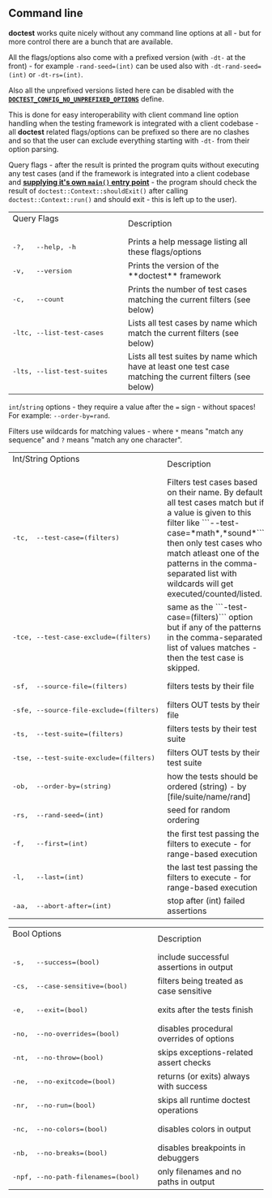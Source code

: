## Command line

**doctest** works quite nicely without any command line options at all - but for more control there are a bunch that are available.

All the flags/options also come with a prefixed version (with ```-dt-``` at the front) - for example ```-rand-seed=(int)``` can be used also with ```-dt-rand-seed=(int)``` or ```-dt-rs=(int)```.

Also all the unprefixed versions listed here can be disabled with the [**```DOCTEST_CONFIG_NO_UNPREFIXED_OPTIONS```**](configuration.md) define.

This is done for easy interoperability with client command line option handling when the testing framework is integrated with a client codebase - all **doctest** related flags/options can be prefixed so there are no clashes and so that the user can exclude everything starting with ```-dt-``` from their option parsing.

Query flags - after the result is printed the program quits without executing any test cases (and if the framework is integrated into a client codebase and [**supplying it's own ```main()``` entry point**](main.md) - the program should check the result of ```doctest::Context::shouldExit()``` after calling ```doctest::Context::run()``` and should exit - this is left up to the user).

<table><tr><td>
Query Flags
&nbsp;&nbsp;&nbsp;&nbsp;&nbsp;&nbsp;&nbsp;&nbsp;&nbsp;&nbsp;&nbsp;&nbsp;&nbsp;&nbsp;&nbsp;&nbsp;&nbsp;&nbsp;&nbsp;&nbsp;&nbsp;&nbsp;&nbsp;&nbsp;&nbsp;&nbsp;&nbsp;&nbsp;&nbsp;&nbsp;&nbsp;&nbsp;&nbsp;&nbsp;&nbsp;&nbsp;&nbsp;&nbsp;&nbsp;&nbsp;&nbsp;&nbsp;&nbsp;&nbsp;
</td><td>
Description
</td></tr><tr><td>
<pre>-?,   --help, -h</pre>
</td><td>
Prints a help message listing all these flags/options
</td></tr><tr><td>
<pre>-v,   --version</pre>
</td><td>
Prints the version of the **doctest** framework
</td></tr><tr><td>
<pre>-c,   --count</pre>
</td><td>
Prints the number of test cases matching the current filters (see below)
</td></tr><tr><td>
<pre>-ltc, --list-test-cases</pre>
</td><td>
Lists all test cases by name which match the current filters (see below)
</td></tr><tr><td>
<pre>-lts, --list-test-suites</pre>
</td><td>
Lists all test suites by name which have at least one test case matching the current filters (see below)
</td></tr></table>

```int```/```string``` options - they require a value after the ```=``` sign - without spaces! For example: ```--order-by=rand```.

Filters use wildcards for matching values - where ```*``` means "match any sequence" and ```?``` means "match any one character".

<table><tr><td>
Int/String Options
&nbsp;&nbsp;&nbsp;&nbsp;&nbsp;&nbsp;&nbsp;&nbsp;&nbsp;&nbsp;&nbsp;&nbsp;&nbsp;&nbsp;&nbsp;&nbsp;&nbsp;&nbsp;&nbsp;&nbsp;&nbsp;&nbsp;&nbsp;&nbsp;&nbsp;&nbsp;&nbsp;&nbsp;&nbsp;&nbsp;&nbsp;&nbsp;&nbsp;&nbsp;&nbsp;&nbsp;&nbsp;&nbsp;&nbsp;&nbsp;&nbsp;&nbsp;&nbsp;&nbsp;
</td><td>
Description
</td></tr><tr><td>
<pre>-tc,  --test-case=(filters)</pre>
</td><td>
Filters test cases based on their name. By default all test cases match but if a value is given to this filter like ```--test-case=*math*,*sound*``` then only test cases who match atleast one of the patterns in the comma-separated list with wildcards will get executed/counted/listed.
</td></tr><tr><td>
<pre>-tce, --test-case-exclude=(filters)</pre>
</td><td>
same as the ```-test-case=(filters)``` option but if any of the patterns in the comma-separated list of values matches - then the test case is skipped.
</td></tr><tr><td>
<pre>-sf,  --source-file=(filters)</pre>
</td><td>
filters     tests by their file
</td></tr><tr><td>
<pre>-sfe, --source-file-exclude=(filters)</pre>
</td><td>
filters OUT tests by their file
</td></tr><tr><td>
<pre>-ts,  --test-suite=(filters)</pre>
</td><td>
filters     tests by their test suite
</td></tr><tr><td>
<pre>-tse, --test-suite-exclude=(filters)</pre>
</td><td>
filters OUT tests by their test suite
</td></tr><tr><td>
<pre>-ob,  --order-by=(string)</pre>
</td><td>
how the tests should be ordered (string) - by [file/suite/name/rand]
</td></tr><tr><td>
<pre>-rs,  --rand-seed=(int)</pre>
</td><td>
seed for random ordering
</td></tr><tr><td>
<pre>-f,   --first=(int)</pre>
</td><td>
the first test passing the filters to execute - for range-based execution
</td></tr><tr><td>
<pre>-l,   --last=(int)</pre>
</td><td>
the last test passing the filters to execute - for range-based execution
</td></tr><tr><td>
<pre>-aa,  --abort-after=(int)</pre>
</td><td>
stop after (int) failed assertions
</td></tr></table>

<table><tr><td>
Bool Options
&nbsp;&nbsp;&nbsp;&nbsp;&nbsp;&nbsp;&nbsp;&nbsp;&nbsp;&nbsp;&nbsp;&nbsp;&nbsp;&nbsp;&nbsp;&nbsp;&nbsp;&nbsp;&nbsp;&nbsp;&nbsp;&nbsp;&nbsp;&nbsp;&nbsp;&nbsp;&nbsp;&nbsp;&nbsp;&nbsp;&nbsp;&nbsp;&nbsp;&nbsp;&nbsp;&nbsp;&nbsp;&nbsp;&nbsp;&nbsp;&nbsp;&nbsp;&nbsp;&nbsp;
</td><td>
Description
</td></tr><tr><td>
<pre>-s,   --success=(bool)</pre>
</td><td>
include successful assertions in output
</td></tr><tr><td>
<pre>-cs,  --case-sensitive=(bool)</pre>
</td><td>
filters being treated as case sensitive
</td></tr><tr><td>
<pre>-e,   --exit=(bool)</pre>
</td><td>
exits after the tests finish
</td></tr><tr><td>
<pre>-no,  --no-overrides=(bool)</pre>
</td><td>
disables procedural overrides of options
</td></tr><tr><td>
<pre>-nt,  --no-throw=(bool)</pre>
</td><td>
skips exceptions-related assert checks
</td></tr><tr><td>
<pre>-ne,  --no-exitcode=(bool)</pre>
</td><td>
returns (or exits) always with success
</td></tr><tr><td>
<pre>-nr,  --no-run=(bool)</pre>
</td><td>
skips all runtime doctest operations
</td></tr><tr><td>
<pre>-nc,  --no-colors=(bool)</pre>
</td><td>
disables colors in output
</td></tr><tr><td>
<pre>-nb,  --no-breaks=(bool)</pre>
</td><td>
disables breakpoints in debuggers
</td></tr><tr><td>
<pre>-npf, --no-path-filenames=(bool)</pre>
</td><td>
only filenames and no paths in output
</td></tr></table>